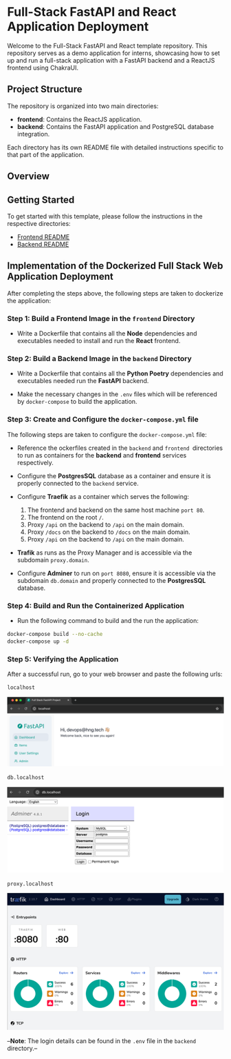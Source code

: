 # Full-Stack FastAPI and React Application Deployment

Welcome to the Full-Stack FastAPI and React template repository. This repository serves as a demo application for interns, showcasing how to set up and run a full-stack application with a FastAPI backend and a ReactJS frontend using ChakraUI.

## Project Structure

The repository is organized into two main directories:

- **frontend**: Contains the ReactJS application.
- **backend**: Contains the FastAPI application and PostgreSQL database integration.

Each directory has its own README file with detailed instructions specific to that part of the application.

## Overview



## Getting Started

To get started with this template, please follow the instructions in the respective directories:

- [Frontend README](./frontend/README.md)
- [Backend README](./backend/README.md)


## Implementation of the Dockerized Full Stack Web Application Deployment

After completing the steps above, the following steps are taken to dockerize the application:

### Step 1: Build a Frontend Image in the `frontend` Directory

- Write a Dockerfile that contains all the **Node** dependencies and executables needed to install and run the **React** frontend.

### Step 2: Build a Backend Image in the `backend` Directory

- Write a Dockerfile that contains all the **Python Poetry** dependencies and executables needed run the **FastAPI** backend.

- Make the necessary changes in the `.env` files which will be referenced by `docker-compose` to build the application.

### Step 3: Create and Configure the `docker-compose.yml` file

The following steps are taken to configure the `docker-compose.yml` file:

- Reference the ockerfiles created in the `backend` and `frontend `directories to run as containers for the **backend** and **frontend** services respectively.

- Configure the **PostgresSQL** database as a container and ensure it is properly connected to the `backend` service.

- Configure **Traefik** as a container which serves the following:
    1. The frontend and backend on the same host machine `port 80`.
    2. The frontend on the root `/`.
    3. Proxy `/api` on the backend to `/api` on the main domain.
    4. Proxy `/docs` on the backend to `/docs` on the main domain.
    5. Proxy `/api` on the backend to `/api` on the main domain.

- **Trafik** as runs as the Proxy Manager and is accessible via the subdomain `proxy.domain`.

- Configure **Adminer** to run on `port 8080`, ensure it is accessible via the subdomain `db.domain` and properly connected to the **PostgresSQL** database.

### Step 4: Build and Run the Containerized Application

- Run the following command to build and the run the application:

```sh
docker-compose build --no-cache
docker-compose up -d
```

### Step 5: Verifying the Application

After a successful run, go to your web browser and paste the following urls:

```sh
localhost
```

![localhost](./images/localhost.png)

```sh
db.localhost
```

![db.localhost](./images/db.localhost.png)

```sh
proxy.localhost
```

![proxy.localhost](./images/proxy.localhost.png)

–**Note**: The login details can be found in the `.env` file in the `backend` directory.–
